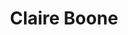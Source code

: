 ---
layout: post
title:  "Claire Boone"
description: In-house graphic design specialist; Atmospheric river prediction expert (featuring natural intelligince (NI))
categories: people
img: ClaireBoone.jpg
color: BF360C
previewonly: true
---